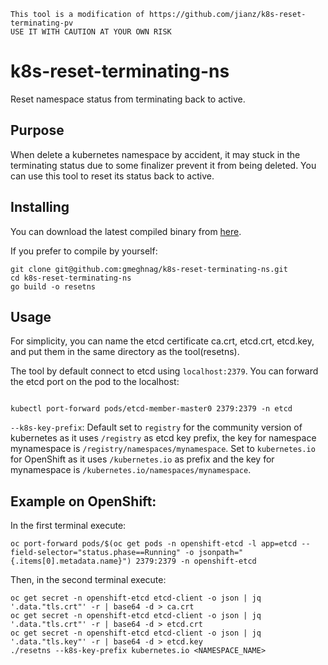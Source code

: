 ```
This tool is a modification of https://github.com/jianz/k8s-reset-terminating-pv
USE IT WITH CAUTION AT YOUR OWN RISK
```

# k8s-reset-terminating-ns

Reset namespace  status from terminating back to active. 

## Purpose

When delete a kubernetes namespace by accident, it may stuck in the terminating status due to some finalizer prevent it from being deleted. You can use this tool to reset its status back to active.

## Installing

You can download the latest compiled binary from [here](https://github.com/gmeghnag/k8s-reset-terminating-ns/releases).

If you prefer to compile by yourself:

```shell
git clone git@github.com:gmeghnag/k8s-reset-terminating-ns.git
cd k8s-reset-terminating-ns
go build -o resetns
```

## Usage

For simplicity, you can name the etcd certificate ca.crt, etcd.crt, etcd.key, and put them in the same directory as the tool(resetns).

The tool by default connect to etcd using `localhost:2379`. You can forward the etcd port on the pod to the localhost:

```shell

kubectl port-forward pods/etcd-member-master0 2379:2379 -n etcd
```

`--k8s-key-prefix`: Default set to `registry` for the community version of kubernetes as it uses `/registry` as etcd key prefix, the key for namespace  mynamespace is `/registry/namespaces/mynamespace`. Set to `kubernetes.io` for OpenShift as it uses `/kubernetes.io` as prefix and the key for mynamespace is `/kubernetes.io/namespaces/mynamespace`.

## Example on OpenShift:
In the first terminal execute:
```shell
oc port-forward pods/$(oc get pods -n openshift-etcd -l app=etcd --field-selector="status.phase==Running" -o jsonpath="{.items[0].metadata.name}") 2379:2379 -n openshift-etcd
```
Then, in the second terminal execute:
```shell
oc get secret -n openshift-etcd etcd-client -o json | jq '.data."tls.crt"' -r | base64 -d > ca.crt
oc get secret -n openshift-etcd etcd-client -o json | jq '.data."tls.crt"' -r | base64 -d > etcd.crt
oc get secret -n openshift-etcd etcd-client -o json | jq '.data."tls.key"' -r | base64 -d > etcd.key
./resetns --k8s-key-prefix kubernetes.io <NAMESPACE_NAME>
```
